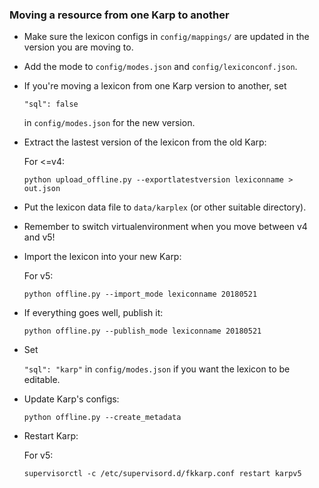### Moving a resource from one Karp to another

- Make sure the lexicon configs in `config/mappings/` are updated in the version you are moving to.

- Add the mode to `config/modes.json` and `config/lexiconconf.json`.
- If you're moving a lexicon from one Karp version to another, set

    `"sql": false`

    in `config/modes.json` for the new version.

- Extract the lastest version of the lexicon from the old Karp:

    For <=v4:

    `python upload_offline.py --exportlatestversion lexiconname > out.json`

- Put the lexicon data file to `data/karplex` (or other suitable directory).

- Remember to switch virtualenvironment when you move between v4 and v5!

- Import the lexicon into your new Karp:

    For v5:

    `python offline.py --import_mode lexiconname 20180521`

- If everything goes well, publish it:

    `python offline.py --publish_mode lexiconname 20180521`

- Set

    `"sql": "karp"`
    in `config/modes.json` if you want the lexicon to be editable.

- Update Karp's configs:

    `python offline.py --create_metadata`

- Restart Karp:

    For v5:

    `supervisorctl -c /etc/supervisord.d/fkkarp.conf restart karpv5`
